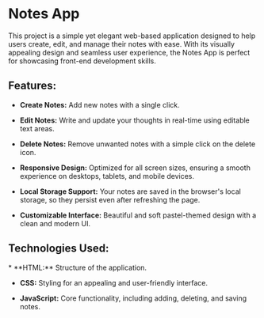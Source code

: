 <h1>Notes App </h1>
This project is a simple yet elegant web-based application designed to help users create, edit, and manage their notes with ease. With its visually appealing design and seamless user experience, the Notes App is perfect for showcasing front-end development skills.

<h2>Features:</h2>

* **Create Notes:** Add new notes with a single click.

* **Edit Notes:** Write and update your thoughts in real-time using editable text areas.

* **Delete Notes:** Remove unwanted notes with a simple click on the delete icon.

* **Responsive Design:** Optimized for all screen sizes, ensuring a smooth experience on desktops, tablets, and mobile devices.

* **Local Storage Support:** Your notes are saved in the browser's local storage, so they persist even after refreshing the page.

* **Customizable Interface:** Beautiful and soft pastel-themed design with a clean and modern UI.

<h2>Technologies Used:</h2>
* **HTML:** Structure of the application.

* **CSS:** Styling for an appealing and user-friendly interface.

* **JavaScript:** Core functionality, including adding, deleting, and saving notes.
